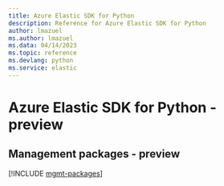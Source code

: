 ```yaml
---
title: Azure Elastic SDK for Python
description: Reference for Azure Elastic SDK for Python
author: lmazuel
ms.author: lmazuel
ms.data: 04/14/2023
ms.topic: reference
ms.devlang: python
ms.service: elastic
---
```

# Azure Elastic SDK for Python - preview

## Management packages - preview
[!INCLUDE [mgmt-packages](elastic-mgmt-index.md)]